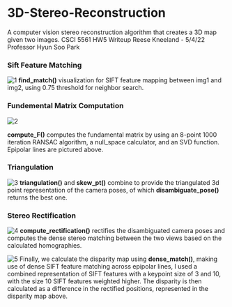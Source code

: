 # 3D-Stereo-Reconstruction
A computer vision stereo reconstruction algorithm that creates a 3D map given two images.
CSCI 5561 HW5 Writeup
Reese Kneeland - 5/4/22
Professor Hyun Soo Park

### Sift Feature Matching
![1](https://user-images.githubusercontent.com/77468346/172683005-9f4a1078-bd0a-4a93-a77e-9d9dbd3b7428.png)
**find_match()** visualization for SIFT feature mapping between img1 and img2, using 0.75 threshold for neighbor search.

### Fundemental Matrix Computation
![2](https://user-images.githubusercontent.com/77468346/172683025-aa7d098e-d652-48b0-a6ae-98ce38fe19dc.png)


**compute_F()** computes the fundamental matrix by using an 8-point 1000 iteration RANSAC algorithm, a null_space calculator, and an SVD function. Epipolar lines are pictured above.

### Triangulation
![3](https://user-images.githubusercontent.com/77468346/172683034-8dbfc8ea-686c-4226-9ec4-a2ad0d9dd5f3.png)
**triangulation()** and **skew_pt()** combine to provide the triangulated 3d point representation of the camera poses, of which **disambiguate_pose()**  returns the best one.

### Stereo Rectification
![4](https://user-images.githubusercontent.com/77468346/172683041-aa838980-a775-40b3-81c6-8be37968ad4d.png)
 **compute_rectification()** rectifies the disambiguated camera poses and computes the dense stereo matching between the two views based on the calculated homographies.
 
 ![5](https://user-images.githubusercontent.com/77468346/172683051-8189250c-2b69-4803-9e20-f185c5f92bc0.png)
Finally, we calculate the disparity map using **dense_match()**, making use of dense SIFT feature matching across epipolar lines, I used a combined representation of SIFT features with a keypoint size of 3 and 10, with the size 10 SIFT features weighted higher. The disparity is then calculated as a difference in the rectified positions, represented in the disparity map above.
